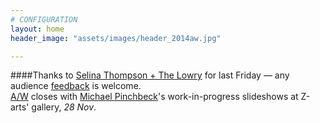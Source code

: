 ```yaml
---
# CONFIGURATION
layout: home
header_image: "assets/images/header_2014aw.jpg"

---
```

####Thanks to [Selina Thompson + The Lowry](/current/2014-autumnwinter/thompson) for last Friday — any audience [feedback](habarts.wufoo.eu/forms/feedback) is welcome.<br>[A/W](/current/2014-autumnwinter) closes with [Michael Pinchbeck](/current/2014-autumnwinter/pinchbeck)'s work-in-progress slideshows at Z-arts' gallery, *28 Nov*.
